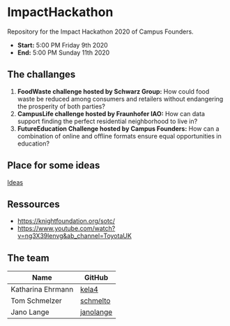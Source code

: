 # ImpactHackathon
Repository for the Impact Hackathon 2020 of Campus Founders.

* **Start:** 5:00 PM Friday 9th 2020
* **End:** 5:00 PM Sunday 11th 2020

## The challanges

1. **FoodWaste challenge hosted by Schwarz Group:** How could food waste be reduced among consumers and retailers without endangering the prosperity of both parties?
2. **CampusLife challenge hosted by Fraunhofer IAO:** How can data support finding the perfect residential neighborhood to live in?
3. **FutureEducation Challenge hosted by Campus Founders:** How can a combination of online and offline formats ensure equal opportunities in education?

## Place for some ideas

[Ideas](Ideas_Notes.md)

## Ressources

* https://knightfoundation.org/sotc/
* https://www.youtube.com/watch?v=ng3X39lenvg&ab_channel=ToyotaUK

## The team

|Name|GitHub|
|----------|--------|
|Katharina Ehrmann|[kela4](https://github.com/kela4)|
|Tom Schmelzer|[schmelto](https://github.com/schmelto)|
|Jano Lange|[janolange](https://github.com/janolange)|
